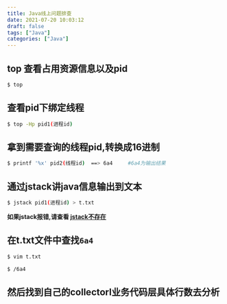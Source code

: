 ```yaml
---
title: Java线上问题排查
date: 2021-07-20 10:03:12
draft: false
tags: ["Java"]
categories: ["Java"]
---
```


## top 查看占用资源信息以及pid
```bash
$ top 
```

## 查看pid下绑定线程
```bash
$ top -Hp pid1(进程id)
```

## 拿到需要查询的线程pid,转换成16进制
```bash
$ printf '%x' pid2(线程id)  ==> 6a4     #6a4为输出结果
```

## 通过jstack讲java信息输出到文本
```bash
$ jstack pid1(进程id) > t.txt
```

**如果jstack报错,请查看 [jstack不存在](https://cywhat.cn/bash-jstack-%E6%9C%AA%E6%89%BE%E5%88%B0%E5%91%BD%E4%BB%A4/)**

## 在t.txt文件中查找```6a4```
```bash
$ vim t.txt

$ /6a4
```
## 然后找到自己的collectorl业务代码层具体行数去分析

